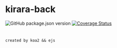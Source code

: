 # kirara-back
![GitHub package.json version](https://img.shields.io/github/package-json/v/shima-lee/kirara-back)
[![Coverage Status](https://coveralls.io/repos/github/shima-lee/kirara-back/badge.svg?branch=master)](https://coveralls.io/github/shima-lee/kirara-back?branch=master)
#
```
created by koa2 && ejs
```
##
